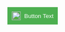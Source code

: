 <a href="https://discord.gg/guU5QJYpn6" style="text-decoration: none;">
  <button style="display: flex; align-items: center; background-color: #4CAF50; color: white; border: none; padding: 10px; cursor: pointer;">
    <img src="https://17arigato-jwd.github.io/AuroraStudios/images/002.png" alt="Icon" style="width: 20px; height: 20px; margin-right: 8px;">
    Button Text
  </button>
</a>
